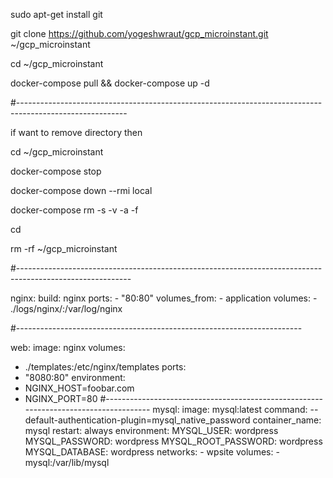 
sudo apt-get install git

git clone https://github.com/yogeshwraut/gcp_microinstant.git ~/gcp_microinstant

cd ~/gcp_microinstant

docker-compose pull && docker-compose up -d

#---------------------------------------------------------------------------------------------------------

if want to remove directory then

cd ~/gcp_microinstant

docker-compose stop

docker-compose down --rmi local

docker-compose rm -s -v -a -f

cd

 rm -rf ~/gcp_microinstant

#----------------------------------------------------------------------------------------------------------

 nginx:
        build: nginx
        ports:
          - "80:80"
        volumes_from:
          - application
        volumes:
          - ./logs/nginx/:/var/log/nginx

#-----------------------------------------------------------------------

web:
  image: nginx
  volumes:
   - ./templates:/etc/nginx/templates
  ports:
   - "8080:80"
  environment:
   - NGINX_HOST=foobar.com
   - NGINX_PORT=80
#-------------------------------------------------------------------------------------
    mysql:
        image: mysql:latest
        command: --default-authentication-plugin=mysql_native_password
        container_name: mysql
        restart: always
        environment:
            MYSQL_USER: wordpress
            MYSQL_PASSWORD: wordpress
            MYSQL_ROOT_PASSWORD: wordpress
            MYSQL_DATABASE: wordpress
        networks:
            - wpsite
        volumes:
            - mysql:/var/lib/mysql